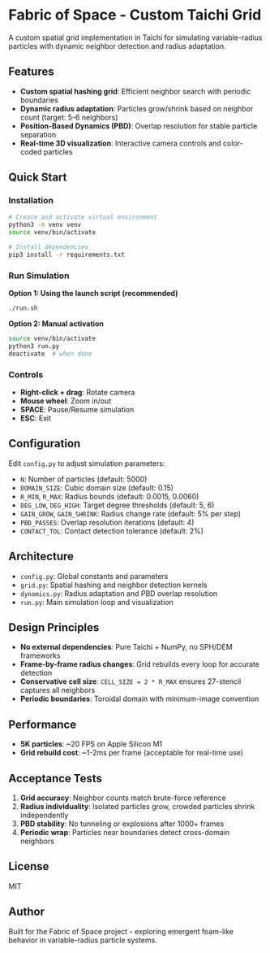 # Fabric of Space - Custom Taichi Grid

A custom spatial grid implementation in Taichi for simulating variable-radius particles with dynamic neighbor detection and radius adaptation.

## Features

- **Custom spatial hashing grid**: Efficient neighbor search with periodic boundaries
- **Dynamic radius adaptation**: Particles grow/shrink based on neighbor count (target: 5-6 neighbors)
- **Position-Based Dynamics (PBD)**: Overlap resolution for stable particle separation
- **Real-time 3D visualization**: Interactive camera controls and color-coded particles

## Quick Start

### Installation

```bash
# Create and activate virtual environment
python3 -m venv venv
source venv/bin/activate

# Install dependencies
pip3 install -r requirements.txt
```

### Run Simulation

**Option 1: Using the launch script (recommended)**
```bash
./run.sh
```

**Option 2: Manual activation**
```bash
source venv/bin/activate
python3 run.py
deactivate  # when done
```

### Controls

- **Right-click + drag**: Rotate camera
- **Mouse wheel**: Zoom in/out
- **SPACE**: Pause/Resume simulation
- **ESC**: Exit

## Configuration

Edit `config.py` to adjust simulation parameters:

- `N`: Number of particles (default: 5000)
- `DOMAIN_SIZE`: Cubic domain size (default: 0.15)
- `R_MIN`, `R_MAX`: Radius bounds (default: 0.0015, 0.0060)
- `DEG_LOW`, `DEG_HIGH`: Target degree thresholds (default: 5, 6)
- `GAIN_GROW`, `GAIN_SHRINK`: Radius change rate (default: 5% per step)
- `PBD_PASSES`: Overlap resolution iterations (default: 4)
- `CONTACT_TOL`: Contact detection tolerance (default: 2%)

## Architecture

- `config.py`: Global constants and parameters
- `grid.py`: Spatial hashing and neighbor detection kernels
- `dynamics.py`: Radius adaptation and PBD overlap resolution
- `run.py`: Main simulation loop and visualization

## Design Principles

- **No external dependencies**: Pure Taichi + NumPy, no SPH/DEM frameworks
- **Frame-by-frame radius changes**: Grid rebuilds every loop for accurate detection
- **Conservative cell size**: `CELL_SIZE = 2 * R_MAX` ensures 27-stencil captures all neighbors
- **Periodic boundaries**: Toroidal domain with minimum-image convention

## Performance

- **5K particles**: ~20 FPS on Apple Silicon M1
- **Grid rebuild cost**: ~1-2ms per frame (acceptable for real-time use)

## Acceptance Tests

1. **Grid accuracy**: Neighbor counts match brute-force reference
2. **Radius individuality**: Isolated particles grow, crowded particles shrink independently
3. **PBD stability**: No tunneling or explosions after 1000+ frames
4. **Periodic wrap**: Particles near boundaries detect cross-domain neighbors

## License

MIT

## Author

Built for the Fabric of Space project - exploring emergent foam-like behavior in variable-radius particle systems.
